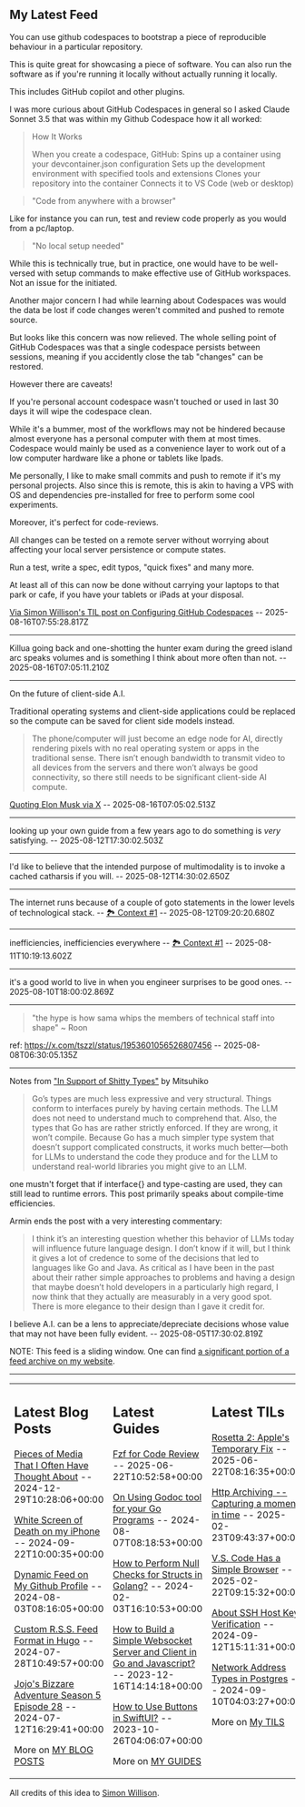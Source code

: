 ## My Latest Feed

<!-- feed starts -->
You can use github codespaces to bootstrap a piece of reproducible behaviour in a particular repository.

This is quite great for showcasing a piece of software. You can also run the software as if you're running it locally without actually running it locally.

This includes GitHub copilot and other plugins.

I was more curious about GitHub Codespaces in general so I asked Claude Sonnet 3.5 that was within my Github Codespace how it all worked:

> How It Works
>
>When you create a codespace, GitHub:
>Spins up a container using your devcontainer.json configuration
>Sets up the development environment with specified tools and extensions
>Clones your repository into the container
>Connects it to VS Code (web or desktop)

> "Code from anywhere with a browser"

Like for instance you can run, test and review code properly as you would from a pc/laptop.

> "No local setup needed"

While this is technically true, but in practice, one would have to be well-versed with setup commands to make effective use of GitHub workspaces. 
Not an issue for the initiated.

Another major concern I had while learning about Codespaces was would the data be lost if code changes weren't commited and pushed to remote source.

But looks like this concern was now relieved. The whole selling point of GitHub Codespaces was that a single codespace persists between sessions, meaning if you accidently close the tab "changes" can be restored.

However there are caveats!

If you're personal account codespace wasn't touched or used in last 30 days it will wipe the codespace clean.


While it's a bummer, most of the workflows may not be hindered because almost everyone has a personal computer with them at most times. Codespace would mainly be used as a convenience layer to work out of a low computer hardware like a phone or tablets like Ipads.

Me personally, I like to make small commits and push to remote if it's my personal projects. Also since this is remote, this is akin to having a VPS with OS and dependencies pre-installed for free to perform some cool experiments.

Moreover, it's perfect for code-reviews.

All changes can be tested on a remote server without worrying about affecting your local server persistence or compute states.

Run a test, write a spec, edit typos, "quick fixes" and many more.

At least all of this can now be done without carrying your laptops to that park or cafe, if you have your tablets or iPads at your disposal.

[Via Simon Willison's TIL post on Configuring GitHub Codespaces](https://til.simonwillison.net/github/codespaces-devcontainers)  -- 2025-08-16T07:55:28.817Z

---

Killua going back and one-shotting the hunter exam during the greed island arc speaks volumes and is something I think about more often than not.  -- 2025-08-16T07:05:11.210Z

---

On the future of client-side A.I.

Traditional operating systems and client-side applications could be replaced so the compute can be saved for client side models instead.

> The phone/computer will just become an edge node for AI, directly rendering pixels with no real operating system or apps in the traditional sense. 
> There isn’t enough bandwidth to transmit video to all devices from the servers and there won’t always be good connectivity, so there still needs to be significant client-side AI compute.

[Quoting Elon Musk via X](https://x.com/elonmusk/status/1956583412203958733)  -- 2025-08-16T07:05:02.513Z

---

looking up your own guide from a few years ago to do something is *very* satisfying.  -- 2025-08-12T17:30:02.503Z

---

I'd like to believe that the intended purpose of multimodality is to invoke a cached catharsis if you will.  -- 2025-08-12T14:30:02.650Z

---

The internet runs because of a couple of goto statements in the lower levels of technological stack. -- [🏞️ Context #1](https://cpx.tnvmadhav.me/content/image/content-images/image_I4NFnyR.png) -- 2025-08-12T09:20:20.680Z

---

inefficiencies, inefficiencies everywhere -- [🏞️ Context #1](https://cpx.tnvmadhav.me/content/image/content-images/image_nKhy145.png) -- 2025-08-11T10:19:13.602Z

---

it's a good world to live in when you engineer surprises to be good ones.  -- 2025-08-10T18:00:02.869Z

---

> "the hype is how sama whips the members of technical staff into shape" ~ Roon


ref: https://x.com/tszzl/status/1953601056526807456  -- 2025-08-08T06:30:05.135Z

---

Notes from ["In Support of Shitty Types"](https://lucumr.pocoo.org/2025/8/4/shitty-types/) by Mitsuhiko

> Go’s types are much less expressive and very structural. Things conform to interfaces purely by having certain methods. The LLM does not need to understand much to comprehend that. Also, the types that Go has are rather strictly enforced. If they are wrong, it won’t compile. Because Go has a much simpler type system that doesn’t support complicated constructs, it works much better—both for LLMs to understand the code they produce and for the LLM to understand real-world libraries you might give to an LLM.

one mustn't forget that if interface{} and type-casting are used, they can still lead to runtime errors. This post primarily speaks about compile-time efficiencies.

Armin ends the post with a very interesting commentary:

> I think it’s an interesting question whether this behavior of LLMs today will influence future language design. I don’t know if it will, but I think it gives a lot of credence to some of the decisions that led to languages like Go and Java. As critical as I have been in the past about their rather simple approaches to problems and having a design that maybe doesn’t hold developers in a particularly high regard, I now think that they actually are measurably in a very good spot. There is more elegance to their design than I gave it credit for.

I believe A.I. can be a lens to appreciate/depreciate decisions whose value that may not have been fully evident.  -- 2025-08-05T17:30:02.819Z
<!-- feed ends -->

NOTE: This feed is a sliding window. One can find [a significant portion of a feed archive on my website](https://tnvmadhav.me/feed/).

---


<table><tr><td valign="top" width="33%">

## Latest Blog Posts

<!-- blog starts -->
[Pieces of Media That I Often Have Thought About](https://tnvmadhav.me/blog/pieces-of-media-that-i-often-have-thought-about/) -- 2024-12-29T10:28:06+00:00

[White Screen of Death on my iPhone](https://tnvmadhav.me/blog/white-screen-of-death-on-my-iphone/) -- 2024-09-22T10:00:35+00:00

[Dynamic Feed on My Github Profile](https://tnvmadhav.me/blog/dynamic-feed-on-my-github-profile/) -- 2024-08-03T08:16:05+00:00

[Custom R.S.S. Feed Format in Hugo](https://tnvmadhav.me/blog/custom-rss-feed-format-in-hugo/) -- 2024-07-28T10:49:57+00:00

[Jojo's Bizzare Adventure Season 5 Episode 28](https://tnvmadhav.me/blog/jojos-bizzare-adventure-season-5-episode-28/) -- 2024-07-12T16:29:41+00:00

More on [MY BLOG POSTS](https://tnvmadhav.me/blog/)
<!-- blog ends -->

</td><td valign="top" width="34%">

## Latest Guides

<!-- guide starts -->
[Fzf for Code Review](https://tnvmadhav.me/guides/fzf-for-code-review/) -- 2025-06-22T10:52:58+00:00

[On Using Godoc tool for your Go Programs](https://tnvmadhav.me/guides/on-using-godoc-tool/) -- 2024-08-07T08:18:53+00:00

[How to Perform Null Checks for Structs in Golang?](https://tnvmadhav.me/guides/how-to-perform-null-checks-for-structs-in-golang/) -- 2024-02-03T16:10:53+00:00

[How to Build a Simple Websocket Server and Client in Go and Javascript?](https://tnvmadhav.me/guides/how-to-build-a-simple-websocket-server-and-client-in-go/) -- 2023-12-16T14:14:18+00:00

[How to Use Buttons in SwiftUI?](https://tnvmadhav.me/guides/how-to-use-buttons-in-swiftui/) -- 2023-10-26T04:06:07+00:00

More on [MY GUIDES](https://tnvmadhav.me/guides/)
<!-- guide ends -->

</td><td valign="top" width="33%">

## Latest TILs

<!-- til starts -->
[Rosetta 2: Apple's Temporary Fix](https://tnvmadhav.me/til/rosetta-2/) -- 2025-06-22T08:16:35+00:00

[Http Archiving -- Capturing a moment in time](https://tnvmadhav.me/til/http-archiving/) -- 2025-02-23T09:43:37+00:00

[V.S. Code Has a Simple Browser](https://tnvmadhav.me/til/vscode-has-a-simple-browser/) -- 2025-02-22T09:15:32+00:00

[About SSH Host Key Verification](https://tnvmadhav.me/til/ssh-host-key-verification/) -- 2024-09-12T15:11:31+00:00

[Network Address Types in Postgres](https://tnvmadhav.me/til/network-address-types-in-postgres/) -- 2024-09-10T04:03:27+00:00

More on [My TILS](https://tnvmadhav.me/til/)
<!-- til ends -->

</td></tr></table>


All credits of this idea to [Simon Willison](https://github.com/simonw/simonw/).